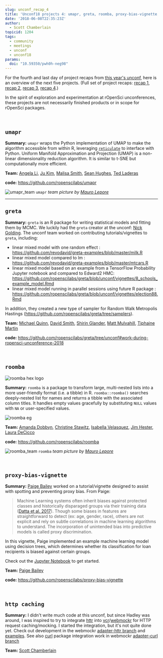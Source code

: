 ```yaml
---
slug: unconf_recap_4
title: 'Unconf18 projects 4: umapr, greta, roomba, proxy-bias-vignette, http caching'
date: '2018-06-08T22:35:23Z'
author:
  - Scott Chamberlain
topicid: 1204
tags:
  - community
  - meetings
  - unconf
  - unconf18
params:
  doi: "10.59350/pwh0h-neg98"
---
```


For the fourth and last day of project recaps from [this year's unconf](/tags/unconf18/), here is an overview of the next five projects. (Full set of project recaps: [recap 1](/blog/2018/06/05/unconf_recap_1/), [recap 2](/blog/2018/06/06/unconf18_recap_2/), [recap 3](/blog/2018/06/07/unconf_recap_3/), [recap 4](/blog/2018/06/08/unconf_recap_4/).)

In the spirit of exploration and experimentation at rOpenSci unconferences, these projects are not necessarily finished products or in scope for rOpenSci packages.

&nbsp;

## `umapr`

**Summary:** `umapr` wraps the Python implementation of UMAP to make the algorithm accessible from within R, leveraging [`reticulate`](https://cran.r-project.org/web/packages/reticulate/index.html) to interface with Python. Uniform Manifold Approximation and Projection (UMAP) is a non-linear dimensionality reduction algorithm. It is similar to t-SNE but computationally more efficient. 

**Team:** [Angela Li](https://github.com/angela-li), [Ju Kim](https://github.com/juyeongkim), [Malisa Smith](https://github.com/malisas), [Sean Hughes](https://github.com/seaaan), [Ted Laderas](https://github.com/laderast)

**code:** https://github.com/ropenscilabs/umapr

![umapr_team](/img/blog-images/2018-06-08-unconf18_recap_4/umapr_team.png)
`umapr` *team picture by [Mauro Lepore](https://twitter.com/mauro_lepore)*

<hr>

## `greta`

**Summary:** `greta` is an R package for writing statistical models and fitting them by MCMC. We luckily had the `greta` creator at the unconf: [Nick Golding](https://github.com/goldingn). The unconf team worked on contributing tutorials/vignettes to `greta`, including:

* linear mixed model with one random effect : https://github.com/revodavid/greta-examples/blob/master/milk.R
* linear mixed model compared to lm : https://github.com/revodavid/greta-examples/blob/master/mtcars.R
* linear mixed model based on an example from a TensorFlow Probability Jupyter notebook and compared to Edward2 HMC: https://github.com/ropenscilabs/greta/blob/unconf/vignettes/8_schools_example_model.Rmd
* linear mixed model running in parallel sessions using future R package : https://github.com/ropenscilabs/greta/blob/unconf/vignettes/election88.Rmd

In addition, they created a new type of sampler for Random Walk Metropolis Hastings (https://github.com/ropenscilabs/greta/tree/samplers).

**Team:** [Michael Quinn](https://github.com/michaelquinn32), [David Smith](https://twitter.com/revodavid), [Shirin Glander](https://shirinsplayground.netlify.com/), [Matt Mulvahill](https://mattmulvahill.com/), [Tiphaine Martin](https://twitter.com/TiphCMartin)

**code:** https://github.com/ropenscilabs/greta/tree/unconf#work-during-ropensci-unconference-2018

&nbsp;

## `roomba`

![roomba hex logo](/img/blog-images/2018-06-08-unconf18_recap_4/roomba_sticker.png)

**Summary:** `roomba` is a package to transform large, multi-nested lists into a more user-friendly format (i.e. a tibble) in R. `roomba::roomba()` searches deeply-nested list for names and returns a tibble with the associated column titles. It handles empty values gracefully by substituting `NULL` values with `NA` or user-specified values.

![roomba eg](/img/blog-images/2018-06-08-unconf18_recap_4/roomba_eg.png)

**Team:** [Amanda Dobbyn](https://github.com/aedobbyn), [Christine Stawitz](https://github.com/cstawitz), [Isabella Velasquez](https://github.com/ivelasq), [Jim Hester](https://github.com/cstawitz), [Laura DeCicco](https://github.com/ldecicco-USGS)

**code:** https://github.com/ropenscilabs/roomba

![roomba_team](/img/blog-images/2018-06-08-unconf18_recap_4/roomba_team.png)
`roomba` *team picture by [Mauro Lepore](https://twitter.com/mauro_lepore)*

&nbsp;

## `proxy-bias-vignette`

**Summary:** [Paige Bailey][paige] worked on a tutorial/vignette designed to assist with spotting and preventing proxy bias. From Paige:

> Machine Learning systems often inherit biases against protected classes and historically disparaged groups via their training data ([Datta et al. 2017][datta]). Though some biases in features are straightforward to detect (ex: age, gender, race), others are not explicit and rely on subtle correlations in machine learning algorithms to understand. The incorporation of unintended bias into predictive models is called proxy discrimination.

In this vignette, Paige implemented an example machine learning model using decision trees, which determines whether its classification for loan recipients is biased against certain groups. 

Check out the [Jupyter Notebook](https://github.com/ropenscilabs/proxy-bias-vignette/blob/master/EthicalMachineLearning.ipynb) to get started. 

**Team:** [Paige Bailey][paige]

**code:** https://github.com/ropenscilabs/proxy-bias-vignette

&nbsp;

## `http caching`

**Summary:** I didn't write much code at this unconf, but since Hadley was around, I was inspired to try to integrate [httr][] into [vcr][]/[webmockr][] for HTTP request caching/mocking. I started the integration, but it's not quite done yet. Check out development in the webmockr [adapter-httr branch](https://github.com/ropensci/webmockr/tree/adapter-httr) and [examples](https://github.com/ropensci/webmockr/tree/adapter-httr#httr-integration). See also [curl][] package integration work in webmockr [adapter-curl branch](https://github.com/ropensci/webmockr/tree/adapter-curl) 

**Team:** [Scott Chamberlain](/about#team)

[curl]: https://github.com/jeroen/curl
[httr]: https://cran.rstudio.com/web/packages/httr/
[vcr]: https://github.com/ropensci/vcr
[webmockr]: https://github.com/ropensci/webmockr
[paige]: https://github.com/dynamicwebpaige
[datta]: https://arxiv.org/pdf/1707.08120.pdf
